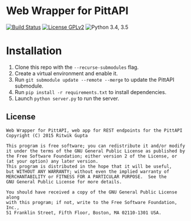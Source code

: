# Web Wrapper for PittAPI
[![Build Status](https://travis-ci.org/Pitt-CSC/PittAPIWebWrapper.svg?branch=master)](https://travis-ci.org/Pitt-CSC/PittAPIWebWrapper)
[![License GPLv2](https://img.shields.io/badge/license-GPLv2-blue.svg)](LICENSE)
![Python 3.4, 3.5](https://img.shields.io/badge/python-3.4%2C%203.5-green.svg)

# Installation
1. Clone this repo with the `--recurse-submodules` flag.
1. Create a virtual environment and enable it.
1. Run `git submodule update --remote --merge` to update the PittAPI submodule.
1. Run `pip install -r requirements.txt` to install dependencies.
1. Launch `python server.py` to run the server.


## License
```
Web Wrapper for PittAPI, web app for REST endpoints for the PittAPI
Copyright (C) 2015 Ritwik Gupta

This program is free software; you can redistribute it and/or modify
it under the terms of the GNU General Public License as published by
the Free Software Foundation; either version 2 of the License, or
(at your option) any later version.
This program is distributed in the hope that it will be useful,
but WITHOUT ANY WARRANTY; without even the implied warranty of
MERCHANTABILITY or FITNESS FOR A PARTICULAR PURPOSE.  See the
GNU General Public License for more details.

You should have received a copy of the GNU General Public License along
with this program; if not, write to the Free Software Foundation, Inc.,
51 Franklin Street, Fifth Floor, Boston, MA 02110-1301 USA.
```